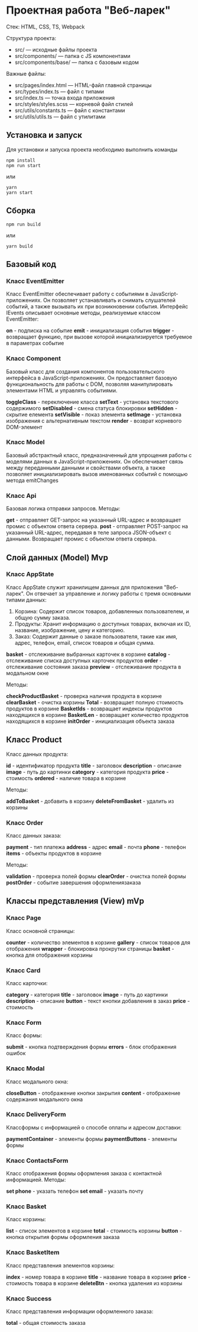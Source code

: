 # Проектная работа "Веб-ларек"

Стек:
HTML,
CSS,
TS,
Webpack

Структура проекта:
- src/ — исходные файлы проекта
- src/components/ — папка с JS компонентами
- src/components/base/ — папка с базовым кодом

Важные файлы:
- src/pages/index.html — HTML-файл главной страницы
- src/types/index.ts — файл с типами
- src/index.ts — точка входа приложения
- src/styles/styles.scss — корневой файл стилей
- src/utils/constants.ts — файл с константами
- src/utils/utils.ts — файл с утилитами

## Установка и запуск
Для установки и запуска проекта необходимо выполнить команды

```
npm install
npm run start
```

или

```
yarn
yarn start
```
## Сборка

```
npm run build
```

или

```
yarn build
```

## Базовый код

### Класс EventEmitter
Класс EventEmitter обеспечивает работу с событиями в JavaScript-приложениях. Он позволяет устанавливать и снимать слушателей событий, а также вызывать их при возникновении события.
Интерфейс IEvents описывает основные методы, реализуемые классом EventEmitter:

**on** - подписка на событие
**emit** - инициализация события
**trigger** - возвращает функцию, при вызове которой инициализируется требуемое в параметрах событие

### Класс Component
Базовый класс для создания компонентов пользовательского интерфейса в JavaScript-приложениях. Он предоставляет базовую функциональность для работы с DOM, позволяя манипулировать элементами HTML и управлять событиями.

**toggleClass** - переключение класса
**setText** - установка текстового содержимого
**setDisabled** - смена статуса блокировки
**setHidden** - скрытие елемента
**setVisible** - показ элемента
**setImage** - установка изображения с альтернативным текстом
**render** - возврат корневого DOM-элемент


### Класс Model
Базовый абстрактный класс, предназначенный для упрощения работы с моделями данных в JavaScript-приложениях. Он обеспечивает связь между переданными данными и свойствами объекта, а также позволяет инициализировать вызов именованных событий с помощью метода emitChanges


### Класс Api
Базовая логика отправки запросов.
Методы:

**get** - отправляет GET-запрос на указанный URL-адрес и возвращает промис с объектом ответа сервера.
**post** - отправляет POST-запрос на указанный URL-адрес, передавая в теле запроса JSON-объект с данными. Возвращает промис с объектом ответа сервера.


## Слой данных (Model) Mvp


### Класс AppState
Класс AppState служит хранилищем данных для приложения "Веб-ларек". Он отвечает за управление и логику работы с тремя основными типами данных:

1. Корзина: Содержит список товаров, добавленных пользователем, и общую сумму заказа.
2. Продукты: Хранит информацию о доступных товарах, включая их ID, название, изображение, цену и категорию.
3. Заказ: Содержит данные о заказе пользователя, такие как имя, адрес, телефон, email, список товаров и общая сумма.

**basket** - отслеживание выбранных карточек в корзине
**catalog** - отслеживание списка доступных карточек продуктов
**order** - отслеживание состояния заказа
**preview** - отслеживание продукта в модальном окне


Методы:

**checkProductBasket** - проверка наличия продукта в корзине
**clearBasket** - очистка корзины
**Total** - возвращает полную стоимость продуктов в корзине
**BasketIds** - возвращает индексы продуктов находящихся в корзине
**BasketLen** - возвращает количество продуктов находящихся в корзине
**initOrder** - инициализация объекта заказа


## Класс Product
Класс данных продукта:

**id** - идентификатор продукта
**title** - заголовок
**description** - описание
**image** - путь до картинки
**category** - категория продукта
**price** - стоимость
**ordered** - наличие товара в корзине


Методы:

**addToBasket** - добавить в корзину
**deleteFromBasket** - удалить из корзины


### Класс Order
Класс данных заказа:

**payment** - тип платежа
**address** - адрес
**email** - почта
**phone** - телефон
**items** - объекты продуктов в корзине


Методы:

**validation** - проверка полей формы
**clearOrder** - очистка полей формы
**postOrder** - событие завершения оформлениязаказа

## Классы представления (View) mVp

### Класс Page
Класс основной страницы:

**counter** - количество элементов в корзине
**gallery** - список товаров для отображения
**wrapper** - блокировка прокрутки страницы
**basket** - кнопка для отображения корзины


### Класс Card
Класс карточки:

**category** - категория
**title** - заголовок
**image** - путь до картинки
**description** - описание
**button** - текст кнопки добавления в заказ
**price** - стоимость


### Класс Form
Класс формы:

**submit** - кнопка подтверждения формы
**errors** - блок отображения ошибок


### Класс Modal
Класс модального окна:

**closeButton** - отображение кнопки закрытия
**content** - отображение содержания модального окна


### Класс DeliveryForm
Классформы с информацией о способе оплаты и адресом доставки:

**paymentContainer** - элементы формы
**paymentButtons** - элементы формы


### Класс ContactsForm
Класс отображения формы оформления заказа с контактной информацией.
Методы:

**set phone** - указать телефон
**set email** - указать почту


### Класс Basket
Класс корзины:

**list** - список элементов в корзине
**total** - стоимость корзины
**button** - кнопка открытия формы оформления заказа


### Класс BasketItem
Класс представления элементов корзины:

**index** - номер товара в корзине
**title** - название товара в корзине
**price** - стоимость товара в корзине
**deleteBtn** - кнопка удаления из корзины


### Класс Success
Класс представления информации оформленного заказа:

**total** - общая стоимость заказа
